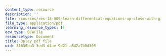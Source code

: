 ```yaml
---
content_type: resource
description: ''
file: /courses/res-18-009-learn-differential-equations-up-close-with-gilbert-strang-and-cleve-moler-fall-2015/31630ba33ed3d4ae9d21a842a7b0d305_xCCeV-glFdM.pdf
file_type: application/pdf
learning_resource_types: []
ocw_type: OCWFile
resourcetype: Document
title: 3play pdf file
uid: 31630ba3-3ed3-d4ae-9d21-a842a7b0d305
---
```

